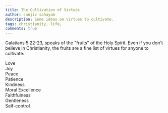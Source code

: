 ```yaml
---
title: The Cultivation of Virtues
author: sanjiv sahayam
description: Some ideas on virtues to cultivate.
tags: christianity, life,
comments: true
---
```


Galatians 5:22-23, speaks of the "fruits" of the Holy Spirit. Even if you don't believe in Christianity, the fruits are a fine list of virtues for anyone to cultivate:

<div class="haiku">Love</div>
<div class="haiku">Joy</div>
<div class="haiku">Peace</div>
<div class="haiku">Patience</div>
<div class="haiku">Kindness</div>
<div class="haiku">Moral Excellence</div>
<div class="haiku">Faithfulness</div>
<div class="haiku">Gentleness</div>
<div class="haiku">Self-control</div>
